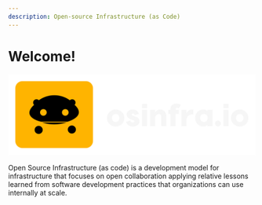 ```yaml
---
description: Open-source Infrastructure (as Code)
---
```


# Welcome!

![](.gitbook/assets/osinfra-logo)

Open Source Infrastructure (as code) is a development model for infrastructure that focuses on open collaboration applying relative lessons learned from software development practices that organizations can use internally at scale.
